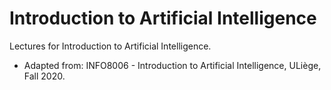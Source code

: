 # Introduction to Artificial Intelligence

Lectures for Introduction to Artificial Intelligence.

- Adapted from: INFO8006 - Introduction to Artificial Intelligence, ULiège, Fall 2020.
